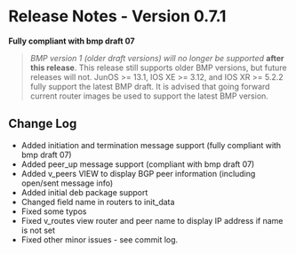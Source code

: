 Release Notes - Version 0.7.1
=============================
**Fully compliant with bmp draft 07**

> *BMP version 1 (older draft versions) will no longer be supported* **after this release**.  This release still supports older BMP versions, but future releases will not.  JunOS >= 13.1, IOS XE >= 3.12, and IOS XR >= 5.2.2 fully support the latest BMP draft.   It is advised that going forward current router images be used to support the latest BMP version. 

Change Log
----------------

* Added initiation and termination message support (fully compliant with bmp draft 07)
* Added peer_up message support (compliant with bmp draft 07)
* Added v_peers VIEW to display BGP peer information (including open/sent message info)
* Added initial deb package support
* Changed field name in routers to init_data
* Fixed some typos
* Fixed v_routes view router and peer name to display IP address if name is not set
* Fixed other minor issues - see commit log.

